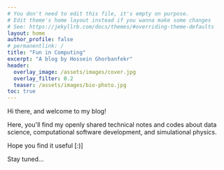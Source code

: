 ```yaml
---
# You don't need to edit this file, it's empty on purpose.
# Edit theme's home layout instead if you wanna make some changes
# See: https://jekyllrb.com/docs/themes/#overriding-theme-defaults
layout: home
author_profile: false
# permanentlink: /
title: "Fun in Computing"
excerpt: "A blog by Hossein Ghorbanfekr"
header:
  overlay_image: /assets/images/cover.jpg
  overlay_filter: 0.2 
  teaser: /assets/images/bio-photo.jpg
toc: true
---
```


Hi there, and welcome to my blog!

Here, you'll find my openly shared technical notes and codes about data science, computational software development, and simulational physics.

Hope you find it useful [:)] 
<!-- and having fun too -->

Stay tuned...
